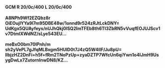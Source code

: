#### GCM R 20/0c/400 L 20/0c/400
**A8NPh9Wf2EZQbz8r**<br/>**OiEOujIYYa9l7m95DBE48w/1onnd9r524zRJtLckDNY=**<br/>**UdKgx5QUAyfeys/nUJhQkj0lSQ2ImTFEb8th6TI3ZbRN5vVuqfEOJUJScv1v7DtmIXWdNZ/sLye543EU...**<br/><br/>
**meBxO0bm70lPnh/m**<br/>**sh2yVePL7gJfqMLBxgm5HUID0t7J4zQ5W4IIF/Ju8pU=**<br/>**lIbjzHZ2DnFi+h5f+fRm2TNoPzUp+zyaDZTP7WfcUn6qiYwn1o4IJmH9UsygDwLx7ZutornInwDN8/KZ...**